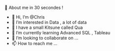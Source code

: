 🫡 About me in 30 secondes ! 

- 👋 Hi, I’m @Chris 
- 👀 I’m interested in Data , a lot of data 
- 🦊 I have a small Kitsune called Qua
- 🌱 I’m currently learning Advanced SQL , Tableau
- 💞️ I’m looking to collaborate on ...
- 📫 How to reach me ...

<!---
petitkitsune/petitkitsune is a ✨ special ✨ repository because its `README.md` (this file) appears on your GitHub profile.
You can click the Preview link to take a look at your changes.
--->
